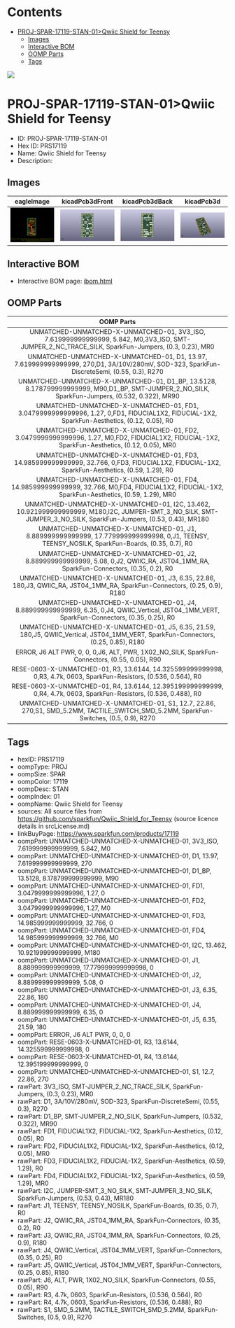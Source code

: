 



Contents
========

* [PROJ-SPAR-17119-STAN-01>Qwiic Shield for Teensy](#proj-spar-17119-stan-01qwiic-shield-for-teensy)
	* [Images](#images)
	* [Interactive BOM](#interactive-bom)
	* [OOMP Parts](#oomp-parts)
	* [Tags](#tags)
  
![][im]
# PROJ-SPAR-17119-STAN-01>Qwiic Shield for Teensy

- ID: PROJ-SPAR-17119-STAN-01
- Hex ID: PRS17119
- Name: Qwiic Shield for Teensy
- Description: 

## Images
  
  

|eagleImage|kicadPcb3dFront|kicadPcb3dBack|kicadPcb3d|
| :---: | :---: | :---: | :---: |
|[![eagleImage](eagleImage_140.png)](eagleImage_600.png)|[![kicadPcb3dFront](kicadPcb3dFront_140.png)](kicadPcb3dFront_600.png)|[![kicadPcb3dBack](kicadPcb3dBack_140.png)](kicadPcb3dBack_600.png)|[![kicadPcb3d](kicadPcb3d_140.png)](kicadPcb3d_600.png)|

## Interactive BOM

- Interactive BOM page: [ibom.html](kicad/bom/ibom.html)

## OOMP Parts
  

|OOMP Parts|
| :---: |
|UNMATCHED-UNMATCHED-X-UNMATCHED-01, 3V3_ISO, 7.619999999999999, 5.842, M0,3V3_ISO, SMT-JUMPER_2_NC_TRACE_SILK, SparkFun-Jumpers, (0.3, 0.23), MR0|
|UNMATCHED-UNMATCHED-X-UNMATCHED-01, D1, 13.97, 7.619999999999999, 270,D1, 3A/10V/280mV, SOD-323, SparkFun-DiscreteSemi, (0.55, 0.3), R270|
|UNMATCHED-UNMATCHED-X-UNMATCHED-01, D1_BP, 13.5128, 8.178799999999999, M90,D1_BP, SMT-JUMPER_2_NO_SILK, SparkFun-Jumpers, (0.532, 0.322), MR90|
|UNMATCHED-UNMATCHED-X-UNMATCHED-01, FD1, 3.0479999999999996, 1.27, 0,FD1, FIDUCIAL1X2, FIDUCIAL-1X2, SparkFun-Aesthetics, (0.12, 0.05), R0|
|UNMATCHED-UNMATCHED-X-UNMATCHED-01, FD2, 3.0479999999999996, 1.27, M0,FD2, FIDUCIAL1X2, FIDUCIAL-1X2, SparkFun-Aesthetics, (0.12, 0.05), MR0|
|UNMATCHED-UNMATCHED-X-UNMATCHED-01, FD3, 14.985999999999999, 32.766, 0,FD3, FIDUCIAL1X2, FIDUCIAL-1X2, SparkFun-Aesthetics, (0.59, 1.29), R0|
|UNMATCHED-UNMATCHED-X-UNMATCHED-01, FD4, 14.985999999999999, 32.766, M0,FD4, FIDUCIAL1X2, FIDUCIAL-1X2, SparkFun-Aesthetics, (0.59, 1.29), MR0|
|UNMATCHED-UNMATCHED-X-UNMATCHED-01, I2C, 13.462, 10.921999999999999, M180,I2C, JUMPER-SMT_3_NO_SILK, SMT-JUMPER_3_NO_SILK, SparkFun-Jumpers, (0.53, 0.43), MR180|
|UNMATCHED-UNMATCHED-X-UNMATCHED-01, J1, 8.889999999999999, 17.779999999999998, 0,J1, TEENSY, TEENSY_NOSILK, SparkFun-Boards, (0.35, 0.7), R0|
|UNMATCHED-UNMATCHED-X-UNMATCHED-01, J2, 8.889999999999999, 5.08, 0,J2, QWIIC_RA, JST04_1MM_RA, SparkFun-Connectors, (0.35, 0.2), R0|
|UNMATCHED-UNMATCHED-X-UNMATCHED-01, J3, 6.35, 22.86, 180,J3, QWIIC_RA, JST04_1MM_RA, SparkFun-Connectors, (0.25, 0.9), R180|
|UNMATCHED-UNMATCHED-X-UNMATCHED-01, J4, 8.889999999999999, 6.35, 0,J4, QWIIC_Vertical, JST04_1MM_VERT, SparkFun-Connectors, (0.35, 0.25), R0|
|UNMATCHED-UNMATCHED-X-UNMATCHED-01, J5, 6.35, 21.59, 180,J5, QWIIC_Vertical, JST04_1MM_VERT, SparkFun-Connectors, (0.25, 0.85), R180|
|ERROR, J6 ALT PWR, 0, 0, 0,J6, ALT, PWR, 1X02_NO_SILK, SparkFun-Connectors, (0.55, 0.05), R90|
|RESE-0603-X-UNMATCHED-01, R3, 13.6144, 14.325599999999998, 0,R3, 4.7k, 0603, SparkFun-Resistors, (0.536, 0.564), R0|
|RESE-0603-X-UNMATCHED-01, R4, 13.6144, 12.395199999999999, 0,R4, 4.7k, 0603, SparkFun-Resistors, (0.536, 0.488), R0|
|UNMATCHED-UNMATCHED-X-UNMATCHED-01, S1, 12.7, 22.86, 270,S1, SMD_5.2MM, TACTILE_SWITCH_SMD_5.2MM, SparkFun-Switches, (0.5, 0.9), R270|

## Tags

- hexID: PRS17119
- oompType: PROJ
- oompSize: SPAR
- oompColor: 17119
- oompDesc: STAN
- oompIndex: 01
- oompName: Qwiic Shield for Teensy
- sources: All source files from https://github.com/sparkfun/Qwiic_Shield_for_Teensy (source licence details in srcLicense.md)
- linkBuyPage: https://www.sparkfun.com/products/17119
- oompPart: UNMATCHED-UNMATCHED-X-UNMATCHED-01, 3V3_ISO, 7.619999999999999, 5.842, M0
- oompPart: UNMATCHED-UNMATCHED-X-UNMATCHED-01, D1, 13.97, 7.619999999999999, 270
- oompPart: UNMATCHED-UNMATCHED-X-UNMATCHED-01, D1_BP, 13.5128, 8.178799999999999, M90
- oompPart: UNMATCHED-UNMATCHED-X-UNMATCHED-01, FD1, 3.0479999999999996, 1.27, 0
- oompPart: UNMATCHED-UNMATCHED-X-UNMATCHED-01, FD2, 3.0479999999999996, 1.27, M0
- oompPart: UNMATCHED-UNMATCHED-X-UNMATCHED-01, FD3, 14.985999999999999, 32.766, 0
- oompPart: UNMATCHED-UNMATCHED-X-UNMATCHED-01, FD4, 14.985999999999999, 32.766, M0
- oompPart: UNMATCHED-UNMATCHED-X-UNMATCHED-01, I2C, 13.462, 10.921999999999999, M180
- oompPart: UNMATCHED-UNMATCHED-X-UNMATCHED-01, J1, 8.889999999999999, 17.779999999999998, 0
- oompPart: UNMATCHED-UNMATCHED-X-UNMATCHED-01, J2, 8.889999999999999, 5.08, 0
- oompPart: UNMATCHED-UNMATCHED-X-UNMATCHED-01, J3, 6.35, 22.86, 180
- oompPart: UNMATCHED-UNMATCHED-X-UNMATCHED-01, J4, 8.889999999999999, 6.35, 0
- oompPart: UNMATCHED-UNMATCHED-X-UNMATCHED-01, J5, 6.35, 21.59, 180
- oompPart: ERROR, J6 ALT PWR, 0, 0, 0
- oompPart: RESE-0603-X-UNMATCHED-01, R3, 13.6144, 14.325599999999998, 0
- oompPart: RESE-0603-X-UNMATCHED-01, R4, 13.6144, 12.395199999999999, 0
- oompPart: UNMATCHED-UNMATCHED-X-UNMATCHED-01, S1, 12.7, 22.86, 270
- rawPart: 3V3_ISO, SMT-JUMPER_2_NC_TRACE_SILK, SparkFun-Jumpers, (0.3, 0.23), MR0
- rawPart: D1, 3A/10V/280mV, SOD-323, SparkFun-DiscreteSemi, (0.55, 0.3), R270
- rawPart: D1_BP, SMT-JUMPER_2_NO_SILK, SparkFun-Jumpers, (0.532, 0.322), MR90
- rawPart: FD1, FIDUCIAL1X2, FIDUCIAL-1X2, SparkFun-Aesthetics, (0.12, 0.05), R0
- rawPart: FD2, FIDUCIAL1X2, FIDUCIAL-1X2, SparkFun-Aesthetics, (0.12, 0.05), MR0
- rawPart: FD3, FIDUCIAL1X2, FIDUCIAL-1X2, SparkFun-Aesthetics, (0.59, 1.29), R0
- rawPart: FD4, FIDUCIAL1X2, FIDUCIAL-1X2, SparkFun-Aesthetics, (0.59, 1.29), MR0
- rawPart: I2C, JUMPER-SMT_3_NO_SILK, SMT-JUMPER_3_NO_SILK, SparkFun-Jumpers, (0.53, 0.43), MR180
- rawPart: J1, TEENSY, TEENSY_NOSILK, SparkFun-Boards, (0.35, 0.7), R0
- rawPart: J2, QWIIC_RA, JST04_1MM_RA, SparkFun-Connectors, (0.35, 0.2), R0
- rawPart: J3, QWIIC_RA, JST04_1MM_RA, SparkFun-Connectors, (0.25, 0.9), R180
- rawPart: J4, QWIIC_Vertical, JST04_1MM_VERT, SparkFun-Connectors, (0.35, 0.25), R0
- rawPart: J5, QWIIC_Vertical, JST04_1MM_VERT, SparkFun-Connectors, (0.25, 0.85), R180
- rawPart: J6, ALT, PWR, 1X02_NO_SILK, SparkFun-Connectors, (0.55, 0.05), R90
- rawPart: R3, 4.7k, 0603, SparkFun-Resistors, (0.536, 0.564), R0
- rawPart: R4, 4.7k, 0603, SparkFun-Resistors, (0.536, 0.488), R0
- rawPart: S1, SMD_5.2MM, TACTILE_SWITCH_SMD_5.2MM, SparkFun-Switches, (0.5, 0.9), R270



[im]: kicadPcb3d_450.png
